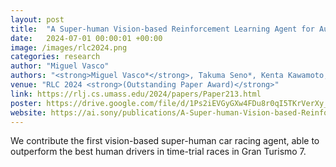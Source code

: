 ```yaml
---
layout: post
title:  "A Super-human Vision-based Reinforcement Learning Agent for Autonomous Racing in Gran Turismo"
date:   2024-07-01 00:00:01 +00:00
image: /images/rlc2024.png
categories: research
author: "Miguel Vasco"
authors: "<strong>Miguel Vasco*</strong>, Takuma Seno*, Kenta Kawamoto, Kaushik Subramanian, Peter R Wurman, Peter Stone"
venue: "RLC 2024 <strong>(Outstanding Paper Award)</strong>"
link: https://rlj.cs.umass.edu/2024/papers/Paper213.html
poster: https://drive.google.com/file/d/1Ps2iEVGyGXw4FDu8r0qI5TKrVerXy_A6/view?usp=sharing
website: https://ai.sony/publications/A-Super-human-Vision-based-Reinforcement-Learning-Agent-for-Autonomous-Racing-in-Gran-Turismo/
---
```

We contribute the first vision-based super-human car racing agent, able to outperform the best human drivers in time-trial races in Gran Turismo 7.